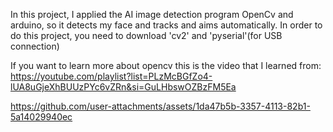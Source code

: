 In this project, I applied the AI image detection program OpenCv and arduino, so it detects my face and tracks and aims automatically. 
In order to do this project, you need to download 'cv2' and 'pyserial'(for USB connection) 

If you want to learn more about opencv this is the video that I learned from: https://youtube.com/playlist?list=PLzMcBGfZo4-lUA8uGjeXhBUUzPYc6vZRn&si=GuLHbswOZBzFM5Ea 


https://github.com/user-attachments/assets/1da47b5b-3357-4113-82b1-5a14029940ec

